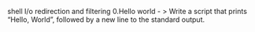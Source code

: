shell I/o redirection and filtering
0.Hello world - > Write a script that prints “Hello, World”, followed by a new line to the standard output.
